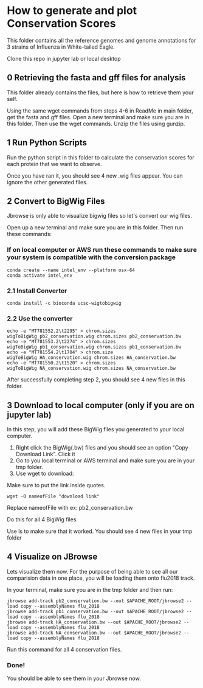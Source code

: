 # How to generate and plot Conservation Scores

This folder contains all the reference genomes and genome annotations for 3 strains of Influenza in White-tailed Eagle.

Clone this repo in jupyter lab or local desktop

## 0 Retrieving the fasta and gff files for analysis

This folder already contains the files, but here is how to retrieve them your self.

Using the same wget commands from steps 4-6 in ReadMe in main folder, get the fasta and gff files.
Open a new terminal and make sure you are in this folder. Then use the wget commands.
Unzip the files using gunzip.

## 1 Run Python Scripts

Run the python script in this folder to calculate the conservation scores for each protein that we want to observe. 

Once you have ran it, you should see 4 new .wig files appear. You can ignore the other generated files.

## 2 Convert to BigWig Files


Jbrowse is only able to visualize bigwig files so let's convert our wig files.

Open up a new terminal and make sure you are in this folder. Then run these commands:

### If on local computer or AWS run these commands to make sure your system is compatible with the conversion package
```
conda create --name intel_env --platform osx-64
conda activate intel_env
```

### 2.1 Install Converter
```
conda install -c bioconda ucsc-wigtobigwig
```

### 2.2 Use the converter
```
echo -e "MT781552.2\t2295" > chrom.sizes
wigToBigWig pb2_conservation.wig chrom.sizes pb2_conservation.bw
echo -e "MT781553.2\t2274" > chrom.sizes
wigToBigWig pb1_conservation.wig chrom.sizes pb1_conservation.bw
echo -e "MT781554.2\t1704" > chrom.size
wigToBigWig HA_conservation.wig chrom.sizes HA_conservation.bw
echo -e "MT781550.2\t1520" > chrom.sizes
wigToBigWig NA_conservation.wig chrom.sizes NA_conservation.bw
```

After successfully completing step 2, you should see 4 new files in this folder.


## 3 Download to local computer (only if you are on jupyter lab)

In this step, you will add these BigWig files you generated to your local computer.

1. Right click the BigWig(.bw) files and you should see an option "Copy Download Link". Click it
2. Go to you local terminal or AWS terminal and make sure you are in your tmp folder.
3. Use wget to download:

Make sure to put the link inside quotes.
```
wget -O nameofFile "download link"
```
Replace nameofFile with ex: pb2_conservation.bw

Do this for all 4 BigWig files

Use ls to make sure that it worked. You should see 4 new files in your tmp folder

## 4 Visualize on JBrowse

Lets visualize them now. For the purpose of being able to see all our comparision data in one place, you will be loading them onto flu2018 track. 

In your terminal, make sure you are in the tmp folder and then run: 

```
jbrowse add-track pb2_conservation.bw --out $APACHE_ROOT/jbrowse2 --load copy --assemblyNames flu_2018
jbrowse add-track pb1_conservation.bw --out $APACHE_ROOT/jbrowse2 --load copy --assemblyNames flu_2018
jbrowse add-track HA_conservation.bw --out $APACHE_ROOT/jbrowse2 --load copy --assemblyNames flu_2018
jbrowse add-track NA_conservation.bw --out $APACHE_ROOT/jbrowse2 --load copy --assemblyNames flu_2018

```

Run this command for all 4 conservation files. 

### Done!

You should be able to see them in your Jbrowse now.
